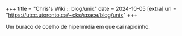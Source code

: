 +++
title = "Chris's Wiki :: blog/unix"
date = 2024-10-05
[extra]
url = "https://utcc.utoronto.ca/~cks/space/blog/unix"
+++

Um buraco de coelho de hipermídia em que caí rapidinho.
